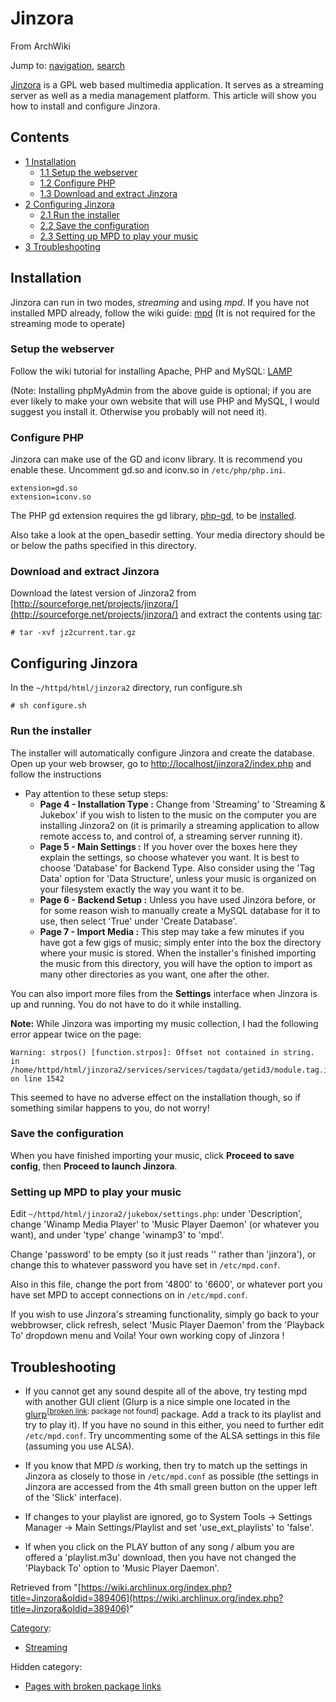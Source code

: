 # Jinzora

From ArchWiki

Jump to: [navigation](#column-one), [search](#searchInput)

[Jinzora](http://sourceforge.net/projects/jinzora/) is a GPL web based multimedia application. It serves as a streaming server as well as a media management platform. This article will show you how to install and configure Jinzora.

## Contents

*   [1 Installation](#Installation)
    *   [1.1 Setup the webserver](#Setup_the_webserver)
    *   [1.2 Configure PHP](#Configure_PHP)
    *   [1.3 Download and extract Jinzora](#Download_and_extract_Jinzora)
*   [2 Configuring Jinzora](#Configuring_Jinzora)
    *   [2.1 Run the installer](#Run_the_installer)
    *   [2.2 Save the configuration](#Save_the_configuration)
    *   [2.3 Setting up MPD to play your music](#Setting_up_MPD_to_play_your_music)
*   [3 Troubleshooting](#Troubleshooting)

## Installation

Jinzora can run in two modes, _streaming_ and using _mpd_. If you have not installed MPD already, follow the wiki guide: [mpd](/index.php/Mpd "Mpd") (It is not required for the streaming mode to operate)

### Setup the webserver

Follow the wiki tutorial for installing Apache, PHP and MySQL: [LAMP](/index.php/LAMP "LAMP")

(Note: Installing phpMyAdmin from the above guide is optional; if you are ever likely to make your own website that will use PHP and MySQL, I would suggest you install it. Otherwise you probably will not need it).

### Configure PHP

Jinzora can make use of the GD and iconv library. It is recommend you enable these. Uncomment gd.so and iconv.so in `/etc/php/php.ini`.

```
extension=gd.so
extension=iconv.so

```

The PHP gd extension requires the gd library, [php-gd](https://www.archlinux.org/packages/?name=php-gd), to be [installed](/index.php/Installed "Installed").

Also take a look at the open_basedir setting. Your media directory should be or below the paths specified in this directory.

### Download and extract Jinzora

Download the latest version of Jinzora2 from [http://sourceforge.net/projects/jinzora/](http://sourceforge.net/projects/jinzora/) and extract the contents using [tar](/index.php/Tar "Tar"):

```
# tar -xvf jz2current.tar.gz

```

## Configuring Jinzora

In the `~/httpd/html/jinzora2` directory, run configure.sh

```
# sh configure.sh

```

### Run the installer

The installer will automatically configure Jinzora and create the database. Open up your web browser, go to [http://localhost/jinzora2/index.php](http://localhost/jinzora2/index.php) and follow the instructions

*   Pay attention to these setup steps:
    *   **Page 4 - Installation Type :** Change from 'Streaming' to 'Streaming & Jukebox' if you wish to listen to the music on the computer you are installing Jinzora2 on (it is primarily a streaming application to allow remote access to, and control of, a streaming server running it).
    *   **Page 5 - Main Settings :** If you hover over the boxes here they explain the settings, so choose whatever you want. It is best to choose 'Database' for Backend Type. Also consider using the 'Tag Data' option for 'Data Structure', unless your music is organized on your filesystem exactly the way you want it to be.
    *   **Page 6 - Backend Setup :** Unless you have used Jinzora before, or for some reason wish to manually create a MySQL database for it to use, then select 'True' under 'Create Database'.
    *   **Page 7 - Import Media :** This step may take a few minutes if you have got a few gigs of music; simply enter into the box the directory where your music is stored. When the installer's finished importing the music from this directory, you will have the option to import as many other directories as you want, one after the other.

You can also import more files from the **Settings** interface when Jinzora is up and running. You do not have to do it while installing.

**Note:** While Jinzora was importing my music collection, I had the following error appear twice on the page:

```
Warning: strpos() [function.strpos]: Offset not contained in string. in /home/httpd/html/jinzora2/services/services/tagdata/getid3/module.tag.id3v2.php
on line 1542
```

This seemed to have no adverse effect on the installation though, so if something similar happens to you, do not worry!

### Save the configuration

When you have finished importing your music, click **Proceed to save config**, then **Proceed to launch Jinzora**.

### Setting up MPD to play your music

Edit `~/httpd/html/jinzora2/jukebox/settings.php`: under 'Description', change 'Winamp Media Player' to 'Music Player Daemon' (or whatever you want), and under 'type' change 'winamp3' to 'mpd'.

Change 'password' to be empty (so it just reads '' rather than 'jinzora'), or change this to whatever password you have set in `/etc/mpd.conf`.

Also in this file, change the port from '4800' to '6600', or whatever port you have set MPD to accept connections on in `/etc/mpd.conf`.

If you wish to use Jinzora's streaming functionality, simply go back to your webbrowser, click refresh, select 'Music Player Daemon' from the 'Playback To' dropdown menu and Voila! Your own working copy of Jinzora !

## Troubleshooting

*   If you cannot get any sound despite all of the above, try testing mpd with another GUI client (Glurp is a nice simple one located in the [glurp](https://www.archlinux.org/packages/?name=glurp)<sup>[[broken link](/index.php/ArchWiki:Requests#Broken_package_links "ArchWiki:Requests"): package not found]</sup> package. Add a track to its playlist and try to play it). If you have no sound in this either, you need to further edit `/etc/mpd.conf`. Try uncommenting some of the ALSA settings in this file (assuming you use ALSA).

*   If you know that MPD _is_ working, then try to match up the settings in Jinzora as closely to those in `/etc/mpd.conf` as possible (the settings in Jinzora are accessed from the 4th small green button on the upper left of the 'Slick' interface).

*   If changes to your playlist are ignored, go to System Tools -> Settings Manager -> Main Settings/Playlist and set 'use_ext_playlists' to 'false'.

*   If when you click on the PLAY button of any song / album you are offered a 'playlist.m3u' download, then you have not changed the 'Playback To' option to 'Music Player Daemon'.

Retrieved from "[https://wiki.archlinux.org/index.php?title=Jinzora&oldid=389406](https://wiki.archlinux.org/index.php?title=Jinzora&oldid=389406)"

[Category](/index.php/Special:Categories "Special:Categories"):

*   [Streaming](/index.php/Category:Streaming "Category:Streaming")

Hidden category:

*   [Pages with broken package links](/index.php/Category:Pages_with_broken_package_links "Category:Pages with broken package links")
